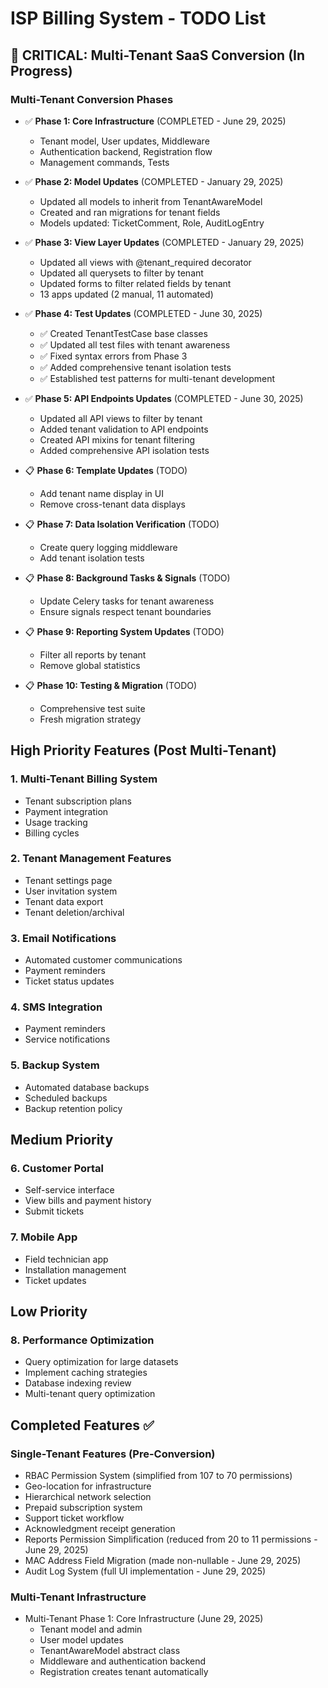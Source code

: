 # ISP Billing System - TODO List

## 🚨 CRITICAL: Multi-Tenant SaaS Conversion (In Progress)

### Multi-Tenant Conversion Phases
- ✅ **Phase 1: Core Infrastructure** (COMPLETED - June 29, 2025)
  - Tenant model, User updates, Middleware
  - Authentication backend, Registration flow
  - Management commands, Tests

- ✅ **Phase 2: Model Updates** (COMPLETED - January 29, 2025)
  - Updated all models to inherit from TenantAwareModel
  - Created and ran migrations for tenant fields
  - Models updated: TicketComment, Role, AuditLogEntry

- ✅ **Phase 3: View Layer Updates** (COMPLETED - January 29, 2025)
  - Updated all views with @tenant_required decorator
  - Updated all querysets to filter by tenant
  - Updated forms to filter related fields by tenant
  - 13 apps updated (2 manual, 11 automated)

- ✅ **Phase 4: Test Updates** (COMPLETED - June 30, 2025)
  - ✅ Created TenantTestCase base classes
  - ✅ Updated all test files with tenant awareness
  - ✅ Fixed syntax errors from Phase 3
  - ✅ Added comprehensive tenant isolation tests
  - ✅ Established test patterns for multi-tenant development

- ✅ **Phase 5: API Endpoints Updates** (COMPLETED - June 30, 2025)
  - Updated all API views to filter by tenant
  - Added tenant validation to API endpoints
  - Created API mixins for tenant filtering
  - Added comprehensive API isolation tests

- 📋 **Phase 6: Template Updates** (TODO)
  - Add tenant name display in UI
  - Remove cross-tenant data displays

- 📋 **Phase 7: Data Isolation Verification** (TODO)
  - Create query logging middleware
  - Add tenant isolation tests

- 📋 **Phase 8: Background Tasks & Signals** (TODO)
  - Update Celery tasks for tenant awareness
  - Ensure signals respect tenant boundaries

- 📋 **Phase 9: Reporting System Updates** (TODO)
  - Filter all reports by tenant
  - Remove global statistics

- 📋 **Phase 10: Testing & Migration** (TODO)
  - Comprehensive test suite
  - Fresh migration strategy

## High Priority Features (Post Multi-Tenant)

### 1. Multi-Tenant Billing System
- Tenant subscription plans
- Payment integration
- Usage tracking
- Billing cycles

### 2. Tenant Management Features
- Tenant settings page
- User invitation system
- Tenant data export
- Tenant deletion/archival

### 3. Email Notifications
- Automated customer communications
- Payment reminders
- Ticket status updates

### 4. SMS Integration
- Payment reminders
- Service notifications

### 5. Backup System
- Automated database backups
- Scheduled backups
- Backup retention policy

## Medium Priority

### 6. Customer Portal
- Self-service interface
- View bills and payment history
- Submit tickets

### 7. Mobile App
- Field technician app
- Installation management
- Ticket updates

## Low Priority

### 8. Performance Optimization
- Query optimization for large datasets
- Implement caching strategies
- Database indexing review
- Multi-tenant query optimization

## Completed Features ✅

### Single-Tenant Features (Pre-Conversion)
- RBAC Permission System (simplified from 107 to 70 permissions)
- Geo-location for infrastructure
- Hierarchical network selection
- Prepaid subscription system
- Support ticket workflow
- Acknowledgment receipt generation
- Reports Permission Simplification (reduced from 20 to 11 permissions - June 29, 2025)
- MAC Address Field Migration (made non-nullable - June 29, 2025)
- Audit Log System (full UI implementation - June 29, 2025)

### Multi-Tenant Infrastructure
- Multi-Tenant Phase 1: Core Infrastructure (June 29, 2025)
  - Tenant model and admin
  - User model updates
  - TenantAwareModel abstract class
  - Middleware and authentication backend
  - Registration creates tenant automatically
